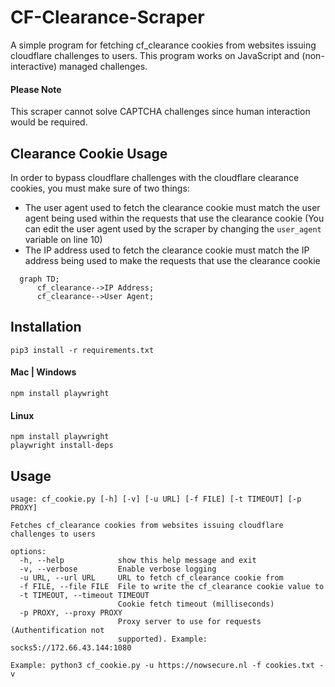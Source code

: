 # CF-Clearance-Scraper

A simple program for fetching cf_clearance cookies from websites issuing cloudflare challenges to users. This program works on JavaScript and (non-interactive) managed challenges. 

#### Please Note
This scraper cannot solve CAPTCHA challenges since human interaction would be required.

## Clearance Cookie Usage
In order to bypass cloudflare challenges with the cloudflare clearance cookies, you must make sure of two things:

- The user agent used to fetch the clearance cookie must match the user agent being used within the requests that use the clearance cookie (You can edit the user agent used by the scraper by changing the ```user_agent	``` variable on line 10)
- The IP address used to fetch the clearance cookie must match the IP address being used to make the requests that use the clearance cookie
		
```mermaid
  graph TD;
      cf_clearance-->IP Address;
      cf_clearance-->User Agent;
```

## Installation
```
pip3 install -r requirements.txt
```

#### Mac | Windows
```
npm install playwright
```

#### Linux
```
npm install playwright
playwright install-deps
```

## Usage
```
usage: cf_cookie.py [-h] [-v] [-u URL] [-f FILE] [-t TIMEOUT] [-p PROXY]

Fetches cf_clearance cookies from websites issuing cloudflare challenges to users

options:
  -h, --help            show this help message and exit
  -v, --verbose         Enable verbose logging
  -u URL, --url URL     URL to fetch cf_clearance cookie from
  -f FILE, --file FILE  File to write the cf_clearance cookie value to
  -t TIMEOUT, --timeout TIMEOUT
                        Cookie fetch timeout (milliseconds)
  -p PROXY, --proxy PROXY
                        Proxy server to use for requests (Authentification not
                        supported). Example: socks5://172.66.43.144:1080
```
```
Example: python3 cf_cookie.py -u https://nowsecure.nl -f cookies.txt -v
```